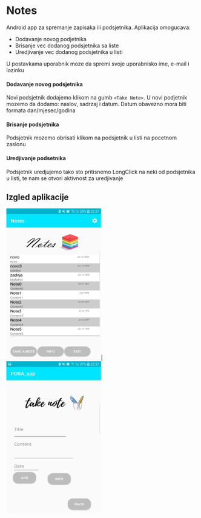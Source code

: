 # Notes
Android app za spremanje zapisaka ili podsjetnika. 
Aplikacija omogucava:
* Dodavanje novog podjetnika 
* Brisanje vec dodanog podsjetnika sa liste 
* Uredjivanje vec dodanog podsjetnika u listi

U postavkama uporabnik moze da spremi svoje uporabnisko ime, e-mail i lozinku  

#### Dodavanje novog podsjetnika 
Novi podsjetnik dodajemo klikom na gumb `<Take Note>`. U novi podjetnik mozemo da dodamo: naslov, sadrzaj i datum. Datum obavezno mora biti formata dan/mjesec/godina

#### Brisanje podsjetnika
Podsjetnik mozemo obrisati klikom na podsjetnik u listi na pocetnom zaslonu

#### Uredjivanje podsetnika
Podsjetnik uredjujemo tako sto pritisnemo LongClick na neki od podsjetnika u listi, te nam se otvori aktivnost za uredjivanje
                                                                     

## Izgled aplikacije

<p float="left">
<img src="125562153_365737347834554_9012709144170680689_n.jpg" alt="alt text1" width="250" height="400"/>|

<img src="125539131_371571450782487_4087172652348690916_n.jpg" alt="alt text" width="250" height="400"/>
</p>

